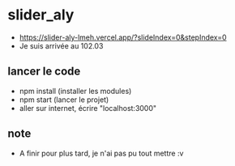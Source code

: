 # slider_aly
- https://slider-aly-lmeh.vercel.app/?slideIndex=0&stepIndex=0
- Je suis arrivée au 102.03

## lancer le code

- npm install (installer les modules)
- npm start (lancer le projet)
- aller sur internet, écrire "localhost:3000"

## note
- A finir pour plus tard, je n'ai pas pu tout mettre :v